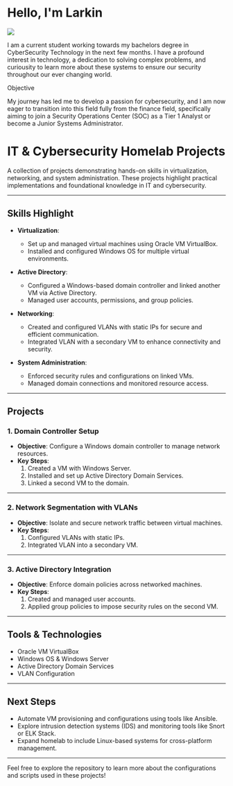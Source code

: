 # Hello, I'm Larkin
<a href="https://www.linkedin.com/in/larkin-petrelles-591a05174/" ><img src="https://img.shields.io/badge/-LinkedIn-0072b1?&style=for-the-badge&logo=linkedin&logoColor=white" /></a>

I am a current student working towards my bachelors degree in CyberSecurity Technology in the next few months. I have a profound interest in technology, a dedication to solving complex problems, and curiousity to learn more about these systems to ensure our security throughout our ever changing world.

Objective

My journey has led me to develop a passion for cybersecurity, and I am now eager to transition into this field fully from the finance field, specifically aiming to join a Security Operations Center (SOC) as a Tier 1 Analyst or become a Junior Systems Administrator.

# **IT & Cybersecurity Homelab Projects**

A collection of projects demonstrating hands-on skills in virtualization, networking, and system administration. These projects highlight practical implementations and foundational knowledge in IT and cybersecurity.

---

## **Skills Highlight**
- **Virtualization**:  
  - Set up and managed virtual machines using Oracle VM VirtualBox.  
  - Installed and configured Windows OS for multiple virtual environments.  

- **Active Directory**:  
  - Configured a Windows-based domain controller and linked another VM via Active Directory.  
  - Managed user accounts, permissions, and group policies.  

- **Networking**:  
  - Created and configured VLANs with static IPs for secure and efficient communication.  
  - Integrated VLAN with a secondary VM to enhance connectivity and security.  

- **System Administration**:  
  - Enforced security rules and configurations on linked VMs.  
  - Managed domain connections and monitored resource access.  

---

## **Projects**

### **1. Domain Controller Setup**
- **Objective**: Configure a Windows domain controller to manage network resources.  
- **Key Steps**:  
  1. Created a VM with Windows Server.  
  2. Installed and set up Active Directory Domain Services.  
  3. Linked a second VM to the domain.  

---

### **2. Network Segmentation with VLANs**
- **Objective**: Isolate and secure network traffic between virtual machines.  
- **Key Steps**:  
  1. Configured VLANs with static IPs.  
  2. Integrated VLAN into a secondary VM.  

---

### **3. Active Directory Integration**
- **Objective**: Enforce domain policies across networked machines.  
- **Key Steps**:  
  1. Created and managed user accounts.  
  2. Applied group policies to impose security rules on the second VM.  

---

## **Tools & Technologies**
- Oracle VM VirtualBox  
- Windows OS & Windows Server  
- Active Directory Domain Services  
- VLAN Configuration  

---

## **Next Steps**
- Automate VM provisioning and configurations using tools like Ansible.  
- Explore intrusion detection systems (IDS) and monitoring tools like Snort or ELK Stack.  
- Expand homelab to include Linux-based systems for cross-platform management.  

---

Feel free to explore the repository to learn more about the configurations and scripts used in these projects!




